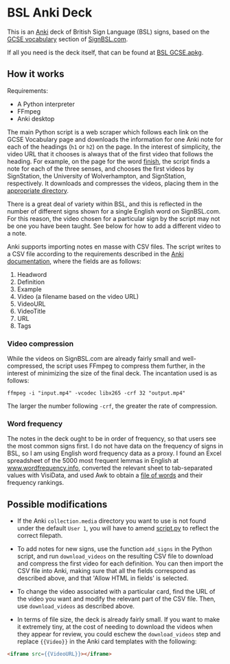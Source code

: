 # BSL Anki Deck

This is an [Anki](https://docs.ankiweb.net) deck of British Sign Language (BSL) signs, based on the [GCSE vocabulary](https://www.signbsl.com/gcse-vocabulary) section of [SignBSL.com](https://www.signbsl.com/).

If all you need is the deck itself, that can be found at [BSL GCSE.apkg](BSL%20GCSE.apkg).

## How it works

Requirements:

- A Python interpreter
- FFmpeg
- Anki desktop

The main Python script is a web scraper which follows each link on the GCSE Vocabulary page and downloads the information for one Anki note for each of the headings (`h1` or `h2`) on the page. In the interest of simplicity, the video URL that it chooses is always that of the first video that follows the heading. For example, on the page for the word [finish](https://www.signbsl.com/sign/finish), the script finds a note for each of the three senses, and chooses the first videos by SignStation, the University of Wolverhampton, and SignStation, respectively. It downloads and compresses the videos, placing them in the [appropriate directory](https://docs.ankiweb.net/importing/text-files.html#importing-media).

There is a great deal of variety within BSL, and this is reflected in the number of different signs shown for a single English word on SignBSL.com. For this reason, the video chosen for a particular sign by the script may not be one you have been taught. See below for how to add a different video to a note.

Anki supports importing notes en masse with CSV files. The script writes to a CSV file according to the requirements described in the [Anki documentation](https://docs.ankiweb.net/importing/text-files.html), where the fields are as follows:

1. Headword
2. Definition
3. Example
4. Video (a filename based on the video URL)
5. VideoURL
6. VideoTitle
7. URL
8. Tags

### Video compression

While the videos on SignBSL.com are already fairly small and well-compressed, the script uses FFmpeg to compress them further, in the interest of minimizing the size of the final deck. The incantation used is as follows:

``` shell
ffmpeg -i "input.mp4" -vcodec libx265 -crf 32 "output.mp4"
```

The larger the number following `-crf`, the greater the rate of compression.

### Word frequency

The notes in the deck ought to be in order of frequency, so that users see the most common signs first. I do not have data on the frequency of signs in BSL, so I am using English word frequency data as a proxy. I found an Excel spreadsheet of the 5000 most frequent lemmas in English at www.wordfrequency.info, converted the relevant sheet to tab-separated values with VisiData, and used Awk to obtain a [file of words](frequency.txt) and their frequency rankings.

## Possible modifications

- If the Anki `collection.media` directory you want to use is not found under the default `User 1`, you will have to amend [script.py](script.py) to reflect the correct filepath.

- To add notes for new signs, use the function `add_signs` in the Python script, and run `download_videos` on the resulting CSV file to download and compress the first video for each definition. You can then import the CSV file into Anki, making sure that all the fields correspond as described above, and that 'Allow HTML in fields' is selected.

- To change the video associated with a particular card, find the URL of the video you want and modify the relevant part of the CSV file. Then, use `download_videos` as described above.

- In terms of file size, the deck is already fairly small. If you want to make it extremely tiny, at the cost of needing to download the videos when they appear for review, you could eschew the `download_videos` step and replace `{{Video}}` in the Anki card templates with the following:

``` html
<iframe src={{VideoURL}}></iframe>
```
